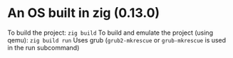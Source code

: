 # An OS built in zig (0.13.0)

To build the project: `zig build`
To build and emulate the project (using qemu): `zig build run`
Uses grub (`grub2-mkrescue` or `grub-mkrescue` is used in the run subcommand)
